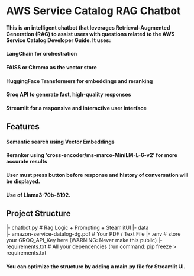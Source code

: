 # AWS Service Catalog RAG Chatbot
#### This is an intelligent chatbot that leverages Retrieval-Augmented Generation (RAG) to assist users with questions related to the AWS Service Catalog Developer Guide. It uses:
#### LangChain for orchestration
#### FAISS or Chroma as the vector store
#### HuggingFace Transformers for embeddings and reranking
#### Groq API to generate fast, high-quality responses
#### Streamlit for a responsive and interactive user interface

## Features
#### Semantic search using Vector Embeddings
#### Reranker using 'cross-encoder/ms-marco-MiniLM-L-6-v2' for more accurate results
#### User must press button before response and history of conversation will be displayed.
#### Use of Llama3-70b-8192.

## Project Structure
|- chatbot.py                          # Rag Logic + Prompting + SteamlitUI
|- data          
    |- amazon-service-datalog-dg.pdf   # Your PDF / Text File
|- .env                                # store your GROQ_API_Key here (WARNING: Never make this public)
|- requirements.txt                    # All your dependencies (run command: pip freeze > requirements.txt
#### You can optimize the structure by adding a main.py file for Streamlit UI.
